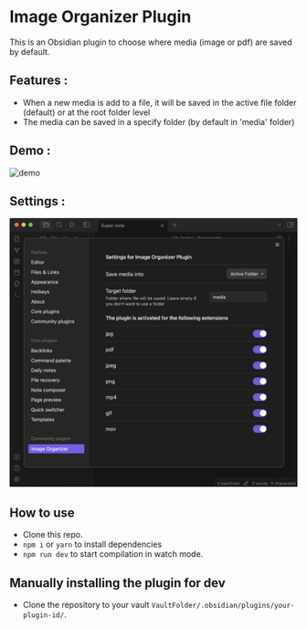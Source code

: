 # Image Organizer Plugin

This is an Obsidian plugin to choose where media (image or pdf) are saved by default.

## Features :

- When a new media is add to a file, it will be saved in the active file folder (default) or at the root folder level
- The media can be saved in a specify folder (by default in 'media' folder)

## Demo :

![demo](./demo/demo.gif)

## Settings :

![settings](./demo/settings-screenshot.png)

## How to use

- Clone this repo.
- `npm i` or `yarn` to install dependencies
- `npm run dev` to start compilation in watch mode.

## Manually installing the plugin for dev

- Clone the repository to your vault `VaultFolder/.obsidian/plugins/your-plugin-id/`.